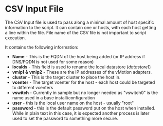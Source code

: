 # CSV Input File #
The CSV Input file is used to pass along a minimal amount of host specific information to the script. It can contain one or hosts, with each host getting a line within the file. File name of the CSV file is not important to script execution.

It contains the following information:
* __Name__ - This is the FQDN of the host being added (or IP address if DNS/FQDN is not used for some reason)
* __localds__ - This field is used to rename the local datastore (_datastore1_)
* __vmip1 & vmip2__ - These are the IP addresses of the vMotion adapters.
* __cluster__ - This is the target cluster to place the host in.
* __vcenter__ - The target vcenter for the host - each host could be targeted to different vcenters
* __vswitch__ - Currently in sample but no longer needed as "vswitch0" is the name used in a base install/configuration
* __user__ - this is the local user name on the host - usually "root"
* __password__ - this is the default password put on the host when installed. While in plain text in this case, it is expected another process is later used to set the password to something more secure.
